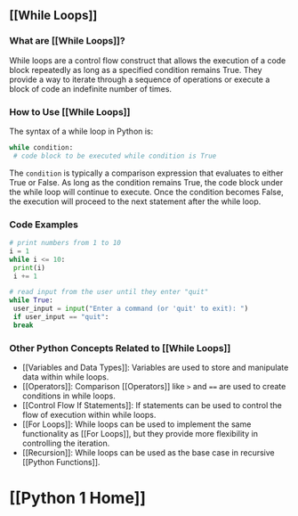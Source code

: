 ## [[While Loops]]

### What are [[While Loops]]?
While loops are a control flow construct that allows the execution of a code block repeatedly as long as a specified condition remains True. They provide a way to iterate through a sequence of operations or execute a block of code an indefinite number of times.

### How to Use [[While Loops]]
The syntax of a while loop in Python is:

```python
while condition:
 # code block to be executed while condition is True
```

The `condition` is typically a comparison expression that evaluates to either True or False. As long as the condition remains True, the code block under the while loop will continue to execute. Once the condition becomes False, the execution will proceed to the next statement after the while loop.

### Code Examples
```python
# print numbers from 1 to 10
i = 1
while i <= 10:
 print(i)
 i += 1
```

```python
# read input from the user until they enter "quit"
while True:
 user_input = input("Enter a command (or 'quit' to exit): ")
 if user_input == "quit":
 break
```

### Other Python Concepts Related to [[While Loops]]

- [[Variables and Data Types]]: Variables are used to store and manipulate data within while loops.
- [[Operators]]: Comparison [[Operators]] like `>` and `==` are used to create conditions in while loops.
- [[Control Flow If Statements]]: If statements can be used to control the flow of execution within while loops.
- [[For Loops]]: While loops can be used to implement the same functionality as [[For Loops]], but they provide more flexibility in controlling the iteration.
- [[Recursion]]: While loops can be used as the base case in recursive [[Python Functions]].
# [[Python 1 Home]]